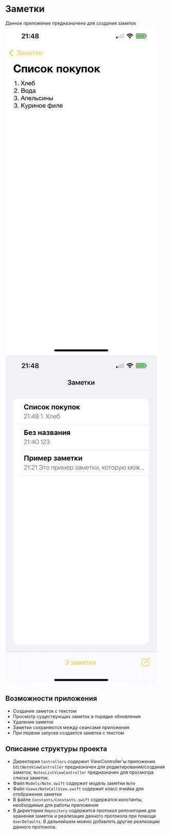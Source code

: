 #  Заметки

Данное приложение предназначено для создания заметок  
![Screenshot1](screenshots/screenshot1.jpeg)
![Screenshot2](screenshots/screenshot2.jpeg)

## Возможности приложения
- Создание заметок с текстом
- Просмотр существующих заметок в порядке обновления
- Удаление заметок
- Заметки сохраняются между сеансами приложения
- При первом запуске создается заметка с текстом

## Описание структуры проекта
- Директория `Controllers` содержит ViewController'ы приложения. `EditNoteViewController` предназначен для редактирования/создания заметок, `NotesListViewController` предназначен для просмотра списка заметок. 
- Файл `Models/Note.swift` содержит модель заметки `Note`
- Файл `Views/NoteCellView.swift` содержит класс ячейки для отображения заметки
- В файле `Constants/Constants.swift` содержатся константы, необходимые для работы приложения
- В директории `Repository` содержится протокол репозитория для хранения заметок и реализация данного протокола при помощи `UserDefaults`. В дальнейшем можно добавлять другие реализации данного протокола. 
 
